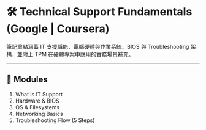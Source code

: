 # 🛠 Technical Support Fundamentals (Google | Coursera)

筆記重點涵蓋 IT 支援職能、電腦硬體與作業系統、BIOS 與 Troubleshooting 架構，並附上 TPM 在硬體專案中應用的實務場景補充。

---

## 🧠 Modules
1. What is IT Support
2. Hardware & BIOS
3. OS & Filesystems
4. Networking Basics
5. Troubleshooting Flow (5 Steps)
